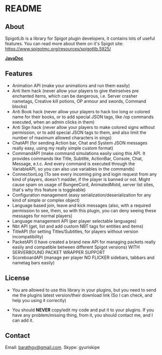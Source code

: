 # README #

## About ##
SpigotLib is a library for Spigot plugin developers, it contains lots of useful features.
You can read more about them on it's Spigot site: https://www.spigotmc.org/resources/spigotlib.5925/

[**JavaDoc**](spigotlibdoc.cu.ma/)

## Features ##
- Animation API (make your animations and run them easily)
- Anti Item hack (never allow your players to give theirselves pre enchanted items, which can be dangerous, i.e. Server crasher nametags, Creative kill potions, OP armour and swords, Command blocks)
- Anti Book hack (never allow your players to hack too long or colored name for their books, or to add special JSON tags, like /op commands executed, when an admin clicks in them)
- Anti Sign hack (never allow your players to make colored signs without permission, or to add special JSON tags to them, and also limit the number of maximum allowed characters in sings)
- ChatAPI (for sending Action bar, Chat and System JSON messages really easy, using my really simple custom format)
- CommandAPI (make command simulations easily using this API. It provides commands like Title, Subtitle, ActionBar, Console, Chat, Message, e.t.c. And every command is executed through the VariableAPI, so you can also use variables in the commands)
- ConnectionLog (To see every incoming ping and login request from any kind of players, doesn't madder, if the player is banned or not. Might cause spam on usage of BungeeCord, AnimatedMotd, server list sites, that's why this feature is toggleable)
- Configuration management (easy serialization/deserialization for any kind of simple or complex object)
- Language based join, leave and kick messages (also, with a required permission to see, them, so with this plugin, you can deny seeing these messages for normal players)
- Language management API (per player selectable languages)
- Nbt API (get, list and add custom NBT tags for entities and items)
- TitleAPI (for setting Titles/Subtitles, for players without version incompatibility)
- PacketAPI (I have created a brand new API for managing packets really easily and compatible between different Spigot versions)
WITH SERVERBOUND PACKET WRAPPER SUPPORT
- ScoreboardAPI (manage per player NO FLICKER sidebars, tabbars and nametag bars easily)


## License ##
- You are allowed to use this library in your plugins, but you need to send me the plugins latest version/their download link (So I can check, and help you using it correctly)

- You should **NEVER** copy/edit my code and put it to your plugins. If you have any problem/missing thing, from it, you should contact me, and I can add it.

## Contact ##
Email: barathgy@gmail.com.
Skype: gyuriskipe
